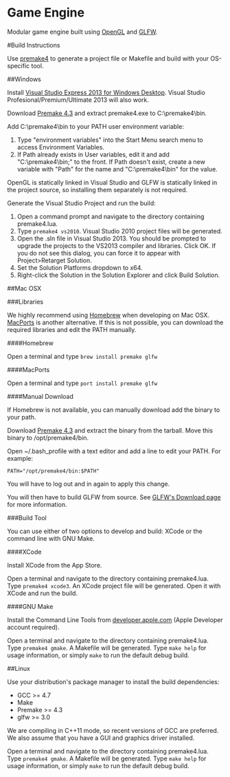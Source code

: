 Game Engine
======

Modular game engine built using [OpenGL](https://www.opengl.org/) and [GLFW](http://www.glfw.org/).

#Build Instructions

Use [premake4](http://industriousone.com/premake) to generate a project file or Makefile and build with your OS-specific tool.

##Windows

Install [Visual Studio Express 2013 for Windows Desktop](http://www.visualstudio.com/downloads/download-visual-studio-vs). Visual Studio Profesional/Premium/Ultimate 2013 will also work.

Download [Premake 4.3](http://industriousone.com/premake/download) and extract premake4.exe to C:\premake4\bin. 

Add C:\premake4\bin to your PATH user environment variable:

1. Type "environment variables" into the Start Menu search menu to access Environment Variables.  
1. If Path already exists in User variables, edit it and add "C:\premake4\bin;" to the front.  If Path doesn't exist, create a new variable with "Path" for the name and "C:\premake4\bin" for the value.

OpenGL is statically linked in Visual Studio and GLFW is statically linked in the project source, so installing them separately is not required.

Generate the Visual Studio Project and run the build:

1. Open a command prompt and navigate to the directory containing premake4.lua. 
1. Type `premake4 vs2010`. Visual Studio 2010 project files will be generated. 
1. Open the .sln file in Visual Studio 2013. You should be prompted to upgrade the projects to the VS2013 compiler and libraries. Click OK. If you do not see this dialog, you can force it to appear with Project>Retarget Solution.
1. Set the Solution Platforms dropdown to x64.
1. Right-click the Solution in the Solution Explorer and click Build Solution.

##Mac OSX


###Libraries

We highly recommend using [Homebrew](http://www.brew.sh) when developing on Mac OSX. [MacPorts](http://www.macports.com) is another alternative. If this is not possible, you can download the required libraries and edit the PATH manually.

####Homebrew

Open a terminal and type `brew install premake glfw`

####MacPorts

Open a terminal and type `port install premake glfw`

####Manual Download

If Homebrew is not available, you can manually download add the binary to your path. 

Download [Premake 4.3](http://industriousone.com/premake/download) and extract the binary from the tarball. Move this binary to /opt/premake4/bin.

Open ~/.bash_profile with a text editor and add a line to edit your PATH. For example:

`PATH="/opt/premake4/bin:$PATH"`

You will have to log out and in again to apply this change.

You will then have to build GLFW from source. See [GLFW's Download page](http://www.glfw.org/download.html) for more information.

###Build Tool

You can use either of two options to develop and build: XCode or the command line with GNU Make.

####XCode

Install XCode from the App Store.

Open a terminal and navigate to the directory containing premake4.lua. Type `premake4 xcode3`. An XCode project file will be generated. Open it with XCode and run the build.

####GNU Make

Install the Command Line Tools from [developer.apple.com](https://developer.apple.com/downloads/index.action) (Apple Developer account required).

Open a terminal and navigate to the directory containing premake4.lua. Type `premake4 gmake`. A Makefile will be generated. Type `make help` for usage information, or simply `make` to run the default debug build.


##Linux

Use your distribution's package manager to install the build dependencies:

* GCC >= 4.7
* Make
* Premake >= 4.3
* glfw >= 3.0

We are compiling in C++11 mode, so recent versions of GCC are preferred. We also assume that you have a GUI and graphics driver installed.

Open a terminal and navigate to the directory containing premake4.lua. Type `premake4 gmake`. A Makefile will be generated. Type `make help` for usage information, or simply `make` to run the default debug build.

